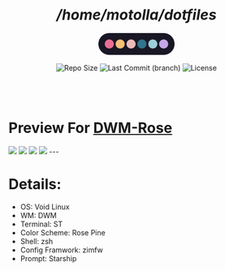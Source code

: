 <h1 align="center"><i>/home/motolla/dotfiles</i></h1>

<p align="center">
    <img alt="Rose Pine png" src="https://github.com/rose-pine/rose-pine-theme/blob/main/assets/palette.png" width="150">
</p>
<p align="center">
  <img alt="Repo Size" src="https://custom-icon-badges.demolab.com/github/repo-size/motolla/dotfiles?style=for-the-badge&logo=file-zip&color=c4a7e7&logoColor=e0def4&labelColor=191724" />
  <img alt="Last Commit (branch)" src="https://custom-icon-badges.demolab.com/github/last-commit/motolla/dotfiles?style=for-the-badge&logo=history&color=ebbcba&logoColor=e0def4&labelColor=191724" />
  <img alt="License" src="https://custom-icon-badges.demolab.com/github/license/motolla/dotfiles?style=for-the-badge&logo=law&color=eb6f92&logoColor=e0def4&labelColor=181724" />
</p>

&nbsp;
---
# Preview For [DWM-Rose](https://github.com/motolla/dwm-rose)
<img src="https://github.com/motolla/dwm-rose/blob/main/assets/dwm-preview1.png">
<img src="https://github.com/motolla/dwm-rose/blob/main/assets/dwm-preview2.png">
<img src="https://github.com/motolla/dwm-rose/blob/main/assets/dwm-preview3.png">
<img src="https://github.com/motolla/dwm-rose/blob/main/assets/dwm-preview4.png">
---

# Details:
+ OS: Void Linux
+ WM: DWM
+ Terminal: ST
+ Color Scheme: Rose Pine
+ Shell: zsh
+ Config Framwork: zimfw
+ Prompt: Starship
